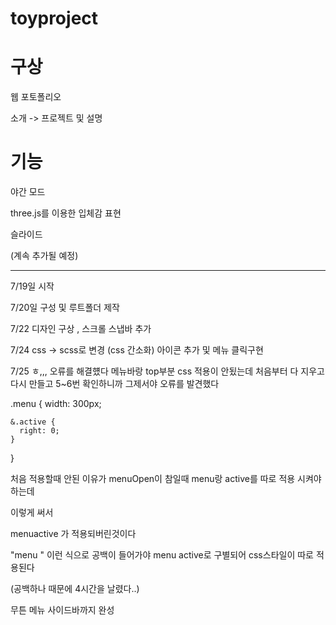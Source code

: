 
# toyproject


# 구상
웹 포토폴리오

소개 -> 프로젝트 및 설명 

# 기능 
야간 모드

three.js를 이용한 입체감 표현

슬라이드

(계속 추가될 예정)

---------------------------------------------------------------
7/19일 시작

7/20일 구성 및 루트폴더 제작

7/22 디자인 구상  , 스크롤 스냅바 추가

7/24 css -> scss로 변경  (css 간소화) 
아이콘 추가 및 메뉴 클릭구현

7/25 
ㅎ,,, 오류를 해결헀다 
메뉴바랑 top부분 css 적용이 안됬는데
처음부터 다 지우고 다시 만들고 5~6번 확인하니까 그제서야 오류를 발견했다

.menu {
    width: 300px;
  
  
    &.active {
      right: 0;
    }
}


처음 적용할때 안된 이유가 menuOpen이 참일때 menu랑 active를 따로 적용 시켜야 하는데
<!-- <div className={"menu" + (menuOpen && "active")}> --> 이렇게 써서
menuactive 가 적용되버린것이다

"menu " 이런 식으로 공백이 들어가야 menu  active로 구별되어 css스타일이 따로 적용된다

(공백하나 때문에 4시간을 날렸다..)

무튼 메뉴 사이드바까지 완성



